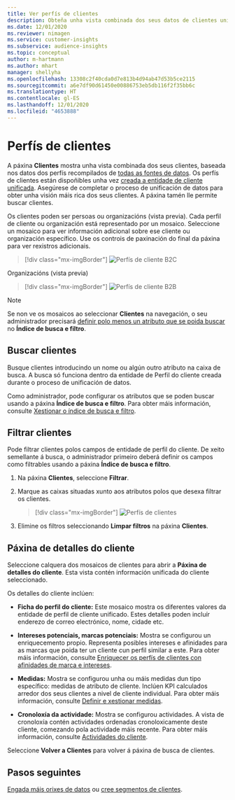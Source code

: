```yaml
---
title: Ver perfís de clientes
description: Obteña unha vista combinada dos seus datos de clientes unificados.
ms.date: 12/01/2020
ms.reviewer: nimagen
ms.service: customer-insights
ms.subservice: audience-insights
ms.topic: conceptual
author: m-hartmann
ms.author: mhart
manager: shellyha
ms.openlocfilehash: 13308c2f40cda0d7e813b4d94ab47d53b5ce2115
ms.sourcegitcommit: a6e7df90d61450e00886753eb5db116f2f35bb6c
ms.translationtype: HT
ms.contentlocale: gl-ES
ms.lasthandoff: 12/01/2020
ms.locfileid: "4653888"
---
```

# <a name="customer-profiles"></a>Perfís de clientes

A páxina **Clientes** mostra unha vista combinada dos seus clientes, baseada nos datos dos perfís recompilados de [todas as fontes de datos](data-sources.md). Os perfís de clientes están dispoñibles unha vez [creada a entidade de cliente unificada](data-unification.md). Asegúrese de completar o proceso de unificación de datos para obter unha visión máis rica dos seus clientes. A páxina tamén lle permite buscar clientes.

Os clientes poden ser persoas ou organizacións (vista previa). Cada perfil de cliente ou organización está representado por un mosaico. Seleccione un mosaico para ver información adicional sobre ese cliente ou organización específico. Use os controis de paxinación do final da páxina para ver rexistros adicionais.

> [!div class="mx-imgBorder"] 
> ![Perfís de cliente B2C](media/profiles-customers.png "Perfís de cliente B2C")

Organizacións (vista previa)
> [!div class="mx-imgBorder"] 
> ![Perfís de cliente B2B](media/profile-customers-b2b.png "Perfís de cliente B2B")

> [!NOTE]
> Se non ve os mosaicos ao seleccionar **Clientes** na navegación, o seu administrador precisará [definir polo menos un atributo que se poida buscar](search-filter-index.md) no **Índice de busca e filtro**.

## <a name="search-for-customers"></a>Buscar clientes

Busque clientes introducindo un nome ou algún outro atributo na caixa de busca. A busca só funciona dentro da entidade de Perfil do cliente creada durante o proceso de unificación de datos.

Como administrador, pode configurar os atributos que se poden buscar usando a páxina **Índice de busca e filtro**. Para obter máis información, consulte [Xestionar o índice de busca e filtro](search-filter-index.md).

## <a name="filter-customers"></a>Filtrar clientes

Pode filtrar clientes polos campos de entidade de perfil do cliente. De xeito semellante á busca, o administrador primeiro deberá definir os campos como filtrables usando a páxina **Índice de busca e filtro**.

1. Na páxina **Clientes**, seleccione **Filtrar**.

2. Marque as caixas situadas xunto aos atributos polos que desexa filtrar os clientes.

   > [!div class="mx-imgBorder"] 
   > ![Perfís de clientes](media/profiles-customers3.png "Perfís de clientes")

3. Elimine os filtros seleccionando **Limpar filtros** na páxina **Clientes**.

##  <a name="customer-details-page"></a>Páxina de detalles do cliente

Seleccione calquera dos mosaicos de clientes para abrir a **Páxina de detalles do cliente**. Esta vista contén información unificada do cliente seleccionado.

Os detalles do cliente inclúen:

-   **Ficha do perfil do cliente:** Este mosaico mostra os diferentes valores da entidade de perfil de cliente unificado. Estes detalles poden incluír enderezo de correo electrónico, nome, cidade etc. 

-   **Intereses potenciais, marcas potenciais:** Mostra se configurou un enriquecemento propio. Representa posibles intereses e afinidades para as marcas que poida ter un cliente cun perfil similar a este. Para obter máis información, consulte [Enriquecer os perfís de clientes con afinidades de marca e intereses](enrichment-microsoft-graph.md).

-   **Medidas:** Mostra se configurou unha ou máis medidas dun tipo específico: medidas de atributo de cliente. Inclúen KPI calculados arredor dos seus clientes a nivel de cliente individual. Para obter máis información, consulte [Definir e xestionar medidas](measures.md).

-   **Cronoloxía da actividade:** Mostra se configurou actividades. A vista de cronoloxía contén actividades ordenadas cronoloxicamente deste cliente, comezando pola actividade máis recente. Para obter máis información, consulte [Actividades do cliente](activities.md).

Seleccione **Volver a Clientes** para volver á páxina de busca de clientes.

## <a name="next-steps"></a>Pasos seguintes

[Engada máis orixes de datos](data-sources.md) ou [cree segmentos de clientes](segments.md).
